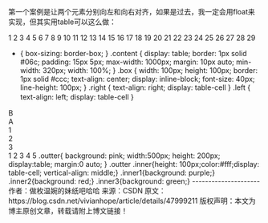   第一个案例是让两个元素分别向左和向右对齐，如果是过去，我一定会用float来实现，但其实用table可以这么做：

    

1
2
3
4
5
6
7
8
9
10
11
12
13
14
15
16
17
18
19
20
21
22
23
24
25
26
27
28
29
* {
    box-sizing: border-box;
}
.content {
    display: table;
    border: 1px solid #06c;
    padding: 15px 5px;
    max-width: 1000px;
    margin: 10px auto;
    min-width: 320px;
    width: 100%;
}
.box {
    width: 100px;
    height: 100px;
    border: 1px solid #ccc;
    text-align: center;
    display: inline-block;
    font-size: 40px;
    line-height: 100px;
}
.right {
    text-align: right;
    display: table-cell
}
.left {
    text-align: left;
    display: table-cell
}
　

<div class="content">
    <div class="left">
        <div class="box">B</div>
    </div>
    <div class="right">
        <div class="box">A</div>
    </div>
</div>

<div class="outter">
        <div class="inner inner1">1</div>
        <div class="inner inner2">2</div>
        <div class="inner inner3">3</div>
</div>
1
2
3
4
5
.outter{
    background: pink;
    width:500px;
    height: 200px;
    display:table;
    margin:0 auto;
}
.outter .inner{height: 100px;color:#fff;display: table-cell; vertical-align: middle;}
.inner1{background: purple;}
.inner2{background: red;}
.inner3{background: green;}
--------------------- 
作者：做枚温婉的妹纸吧哈哈 
来源：CSDN 
原文：https://blog.csdn.net/vivianhope/article/details/47999211 
版权声明：本文为博主原创文章，转载请附上博文链接！